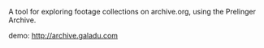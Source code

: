 A tool for exploring footage collections on archive.org, using the Prelinger Archive.

demo: http://archive.galadu.com
